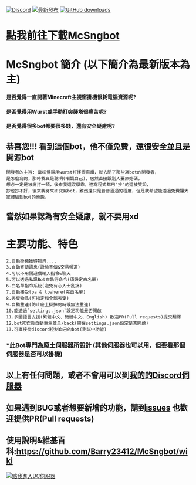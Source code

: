 [![Discord](https://discord.com/api/guilds/714087332738891857/widget.png)](https://discord.gg/5w9BUM4)
[![最新發布](https://img.shields.io/github/release/rrt467778/McSngbot.svg)](https://github.com/rrt467778/McSngbot/releases/latest)
[![GitHub downloads](https://img.shields.io/github/downloads/rrt467778/McSngbot/total.svg)](https://github.com/rrt467778/McSngbot/releases/latest)

[點我前往下載McSngbot](https://github.com/rrt467778/mcfallout-Bot/releases)
===============================================================
# McSngbot 簡介 (以下簡介為最新版本為主)       


#### 是否覺得一直開著Minecraft主視窗掛機很耗電腦資源呢?
#### 是否覺得用Wurst或手動打突襲塔很痛苦呢?
#### 是否覺得很多bot都要很多錢，還有安全疑慮呢?

## 恭喜您!!! 看到這個bot，他不僅免費，還很安全並且是開源bot
```
開發者的主旨: 當初覺得用wurst打怪很麻煩，就去問了那些寫bot的開發者，
是怎麼寫的，那時我真是聰明(嘲諷自己)，居然直接跟別人要原始碼，
想必一定是被痛打一頓，後來我還沒學乖，連寫程式都用"抄"的還被笑說，
抄也抄不好，後來我努來研究寫bot，雖然還只是普普通通的程度，但是我希望能透過免費讓大家體驗到bot的樂趣。
```
## 當然如果認為有安全疑慮，就不要用xd  
 
# 主要功能、特色    
``` 1.自動打怪物(支援突襲塔)
2.自動掛機獲得物資....
3.自動宣傳訊息(設施宣傳&交易頻道)  
4.可以不用開遊戲輸入指令&聊天  
5.可以透過私訊Bot來執行命令(須設定白名單)  
6.白名單指令系統(避免有心人士亂搞)  
7.自動接受tpa & tpahere(需白名單)  
8.丟棄物品(可指定和全部丟棄)  
9.自動重連(防止廢土掛掉的時候無法重連) 
10.能透過`settings.json`設定功能是否開啟
11.多國語言支援(繁體中文、簡體中文、English) 歡迎PR(Pull requests)提交翻譯
12.bot死亡後自動重生並且/back(需在settings.json設定是否開啟)
13.可直接從discord控制自己的bot(測試中功能)
```   

### *此Bot專門為廢土伺服器所設計 (其他伺服器也可以用，但要看那個伺服器是否可以掛機)    
## 以上有任何問題，或者不會用可以到[我的的Discord伺服器](https://discord.com/invite/5w9BUM4)   
## 如果遇到BUG或者想要新增的功能，請到[issues](https://github.com/rrt467778/mcfallout-Bot/issues)  也歡迎提供PR(Pull requests)   
## 使用說明&維基百科:https://github.com/Barry23412/McSngbot/wiki  


[![點我進入DC伺服器](https://discord.com/api/guilds/714087332738891857/widget.png?style=banner1)](https://discord.gg/5w9BUM4)  
